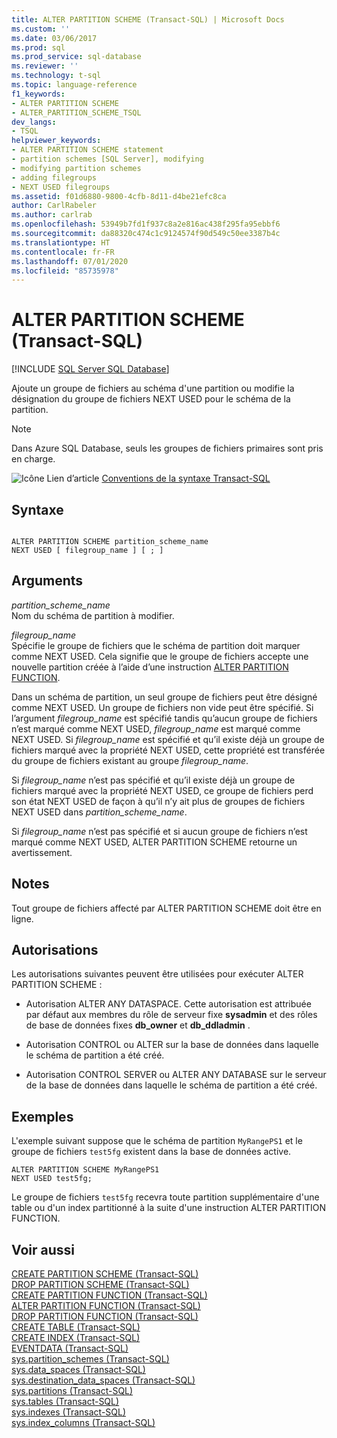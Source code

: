 ```yaml
---
title: ALTER PARTITION SCHEME (Transact-SQL) | Microsoft Docs
ms.custom: ''
ms.date: 03/06/2017
ms.prod: sql
ms.prod_service: sql-database
ms.reviewer: ''
ms.technology: t-sql
ms.topic: language-reference
f1_keywords:
- ALTER PARTITION SCHEME
- ALTER_PARTITION_SCHEME_TSQL
dev_langs:
- TSQL
helpviewer_keywords:
- ALTER PARTITION SCHEME statement
- partition schemes [SQL Server], modifying
- modifying partition schemes
- adding filegroups
- NEXT USED filegroups
ms.assetid: f01d6880-9800-4cfb-8d11-d4be21efc8ca
author: CarlRabeler
ms.author: carlrab
ms.openlocfilehash: 53949b7fd1f937c8a2e816ac438f295fa95ebbf6
ms.sourcegitcommit: da88320c474c1c9124574f90d549c50ee3387b4c
ms.translationtype: HT
ms.contentlocale: fr-FR
ms.lasthandoff: 07/01/2020
ms.locfileid: "85735978"
---
```

# <a name="alter-partition-scheme-transact-sql"></a>ALTER PARTITION SCHEME (Transact-SQL)

[!INCLUDE [SQL Server SQL Database](../../includes/applies-to-version/sql-asdb.md)]

  Ajoute un groupe de fichiers au schéma d'une partition ou modifie la désignation du groupe de fichiers NEXT USED pour le schéma de la partition. 

>[!NOTE]
>Dans Azure SQL Database, seuls les groupes de fichiers primaires sont pris en charge.  
  
 ![Icône Lien d’article](../../database-engine/configure-windows/media/topic-link.gif "Icône Lien d’article") [Conventions de la syntaxe Transact-SQL](../../t-sql/language-elements/transact-sql-syntax-conventions-transact-sql.md)  
  
## <a name="syntax"></a>Syntaxe  
  
```syntaxsql
  
ALTER PARTITION SCHEME partition_scheme_name   
NEXT USED [ filegroup_name ] [ ; ]  
```  
  
## <a name="arguments"></a>Arguments  
 *partition_scheme_name*  
 Nom du schéma de partition à modifier.  
  
 *filegroup_name*  
 Spécifie le groupe de fichiers que le schéma de partition doit marquer comme NEXT USED. Cela signifie que le groupe de fichiers accepte une nouvelle partition créée à l’aide d’une instruction [ALTER PARTITION FUNCTION](../../t-sql/statements/alter-partition-function-transact-sql.md).  
  
 Dans un schéma de partition, un seul groupe de fichiers peut être désigné comme NEXT USED. Un groupe de fichiers non vide peut être spécifié. Si l’argument *filegroup_name* est spécifié tandis qu’aucun groupe de fichiers n’est marqué comme NEXT USED, *filegroup_name* est marqué comme NEXT USED. Si *filegroup_name* est spécifié et qu’il existe déjà un groupe de fichiers marqué avec la propriété NEXT USED, cette propriété est transférée du groupe de fichiers existant au groupe *filegroup_name*.  
  
 Si *filegroup_name* n’est pas spécifié et qu’il existe déjà un groupe de fichiers marqué avec la propriété NEXT USED, ce groupe de fichiers perd son état NEXT USED de façon à qu’il n’y ait plus de groupes de fichiers NEXT USED dans *partition_scheme_name*.  
  
 Si *filegroup_name* n’est pas spécifié et si aucun groupe de fichiers n’est marqué comme NEXT USED, ALTER PARTITION SCHEME retourne un avertissement.  
  
## <a name="remarks"></a>Notes  
 Tout groupe de fichiers affecté par ALTER PARTITION SCHEME doit être en ligne.  
  
## <a name="permissions"></a>Autorisations  
 Les autorisations suivantes peuvent être utilisées pour exécuter ALTER PARTITION SCHEME :  
  
-   Autorisation ALTER ANY DATASPACE. Cette autorisation est attribuée par défaut aux membres du rôle de serveur fixe **sysadmin** et des rôles de base de données fixes **db_owner** et **db_ddladmin** .  
  
-   Autorisation CONTROL ou ALTER sur la base de données dans laquelle le schéma de partition a été créé.  
  
-   Autorisation CONTROL SERVER ou ALTER ANY DATABASE sur le serveur de la base de données dans laquelle le schéma de partition a été créé.  
  
## <a name="examples"></a>Exemples  
 L'exemple suivant suppose que le schéma de partition `MyRangePS1` et le groupe de fichiers `test5fg` existent dans la base de données active.  
  
```  
ALTER PARTITION SCHEME MyRangePS1  
NEXT USED test5fg;  
```  
  
 Le groupe de fichiers `test5fg` recevra toute partition supplémentaire d'une table ou d'un index partitionné à la suite d'une instruction ALTER PARTITION FUNCTION.  
  
## <a name="see-also"></a>Voir aussi  
 [CREATE PARTITION SCHEME &#40;Transact-SQL&#41;](../../t-sql/statements/create-partition-scheme-transact-sql.md)   
 [DROP PARTITION SCHEME &#40;Transact-SQL&#41;](../../t-sql/statements/drop-partition-scheme-transact-sql.md)   
 [CREATE PARTITION FUNCTION &#40;Transact-SQL&#41;](../../t-sql/statements/create-partition-function-transact-sql.md)   
 [ALTER PARTITION FUNCTION &#40;Transact-SQL&#41;](../../t-sql/statements/alter-partition-function-transact-sql.md)   
 [DROP PARTITION FUNCTION &#40;Transact-SQL&#41;](../../t-sql/statements/drop-partition-function-transact-sql.md)   
 [CREATE TABLE &#40;Transact-SQL&#41;](../../t-sql/statements/create-table-transact-sql.md)   
 [CREATE INDEX &#40;Transact-SQL&#41;](../../t-sql/statements/create-index-transact-sql.md)   
 [EVENTDATA &#40;Transact-SQL&#41;](../../t-sql/functions/eventdata-transact-sql.md)   
 [sys.partition_schemes &#40;Transact-SQL&#41;](../../relational-databases/system-catalog-views/sys-partition-schemes-transact-sql.md)   
 [sys.data_spaces &#40;Transact-SQL&#41;](../../relational-databases/system-catalog-views/sys-data-spaces-transact-sql.md)   
 [sys.destination_data_spaces &#40;Transact-SQL&#41;](../../relational-databases/system-catalog-views/sys-destination-data-spaces-transact-sql.md)   
 [sys.partitions &#40;Transact-SQL&#41;](../../relational-databases/system-catalog-views/sys-partitions-transact-sql.md)   
 [sys.tables &#40;Transact-SQL&#41;](../../relational-databases/system-catalog-views/sys-tables-transact-sql.md)   
 [sys.indexes &#40;Transact-SQL&#41;](../../relational-databases/system-catalog-views/sys-indexes-transact-sql.md)   
 [sys.index_columns &#40;Transact-SQL&#41;](../../relational-databases/system-catalog-views/sys-index-columns-transact-sql.md)  
  
  
